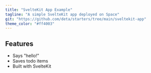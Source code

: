 ```yaml
---
title: "SvelteKit App Example"
tagline: "A simple SvelteKit app deployed on Space"
git: "https://github.com/deta/starters/tree/main/sveltekit-app"
theme_color: "#ff4003"
---
```


## Features

- Says "hello!"
- Saves todo items
- Built with SvelteKit
